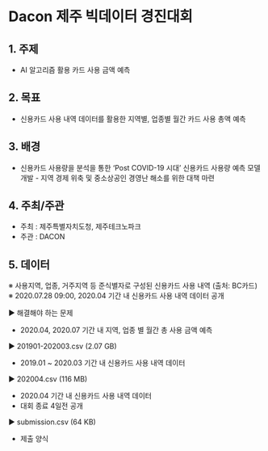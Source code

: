 # Dacon 제주 빅데이터 경진대회
## 1. 주제
- AI 알고리즘 활용 카드 사용 금액 예측

## 2. 목표
- 신용카드 사용 내역 데이터를 활용한 지역별, 업종별 월간 카드 사용 총액 예측

## 3. 배경
- 신용카드 사용량을 분석을 통한  ‘Post COVID-19 시대’ 신용카드 사용량 예측 모델 개발
﻿﻿- ﻿﻿﻿﻿﻿﻿﻿﻿﻿﻿﻿﻿﻿﻿﻿﻿﻿﻿﻿﻿﻿﻿지역 경제 위축 및 중소상공인 경영난 해소를 위한 대책 마련 

## 4. 주최/주관
- 주최 : 제주특별자치도청, 제주테크노파크
- 주관 : DACON

## 5. 데이터
  ※ 사용지역, 업종, 거주지역 등 준식별자로 구성된 신용카드 사용 내역 (출처: BC카드)
  ※ 2020.07.28 09:00, 2020.04 기간 내 신용카드 사용 내역 데이터 공개

  ▶ 해결해야 하는 문제
  - 2020.04, 2020.07 기간 내 지역, 업종 별 월간 총 사용 금액 예측

  ▶ 201901-202003.csv (2.07 GB)
  - 2019.01 ~ 2020.03 기간 내 신용카드 사용 내역 데이터

  ▶ 202004.csv (116 MB)
  - 2020.04 기간 내 신용카드 사용 내역 데이터
  - 대회 종료 4일전 공개

  ▶ submission.csv (64 KB)
  - 제출 양식
